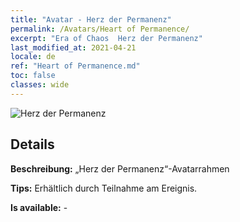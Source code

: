 ```yaml
---
title: "Avatar - Herz der Permanenz"
permalink: /Avatars/Heart of Permanence/
excerpt: "Era of Chaos  Herz der Permanenz"
last_modified_at: 2021-04-21
locale: de
ref: "Heart of Permanence.md"
toc: false
classes: wide
---
```

 ![Herz der Permanenz](/images/a/avatarFrame_54.png)

## Details

 **Beschreibung:** „Herz der Permanenz“-Avatarrahmen 

 **Tips:** Erhältlich durch Teilnahme am Ereignis. 

 **Is available:**  - 

